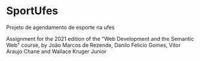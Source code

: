 # SportUfes
Projeto de agendamento de esporte na ufes

Assignment for the 2021 edition of the "Web Development and the Semantic Web" course, by João Marcos de Rezende, Danilo Felicio Gomes, Vitor Araujo Chane and Wallace Kruger Junior
